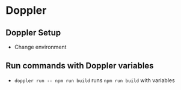 # Doppler

## Doppler Setup

* Change environment

## Run commands with Doppler variables

- `doppler run -- npm run build` runs `npm run build` with variables